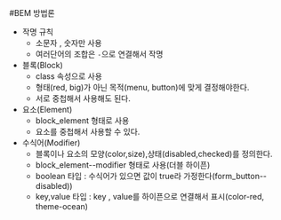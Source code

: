 #BEM 방법론

- 작명 규칙 
    - 소문자 , 숫자만 사용
    - 여러단어의 조합은 `-`으로 연결해서 작명
- 블록(Block)
    - class 속성으로 사용
    - 형태(red, big)가 아닌 목적(menu, button)에 맞게 결정해야한다.    
    - 서로 중첩해서 사용해도 된다.
- 요소(Element)
    - block_element 형태로 사용
    - 요소를 중첩해서 사용할 수 있다.
- 수식어(Modifier)
    - 블록이나 요소의 모양(color,size),상태(disabled,checked)를 정의한다.
    - block_element--modifier 형태로 사용(더블 하이픈)    
    - boolean 타입 : 수식어가 있으면 값이 true라 가정한다(form_button--disabled))
    - key,value 타입 : key , value를 하이픈으로 연결해서 표시(color-red, theme-ocean)